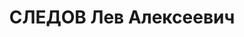 ---
title: СЛЕДОВ Лев Алексеевич
description: "1904 г.р., м.р.: стан. Новоанинская Сталинградского края, русский, образование:\
  \ начальное\n Вальцовщик на заводе \"Красный Октябрь\".\n прож.: пос. завода \"\
  Красный Октябрь\" г.Сталинграда\n арестован 21.02.1937\n Обвинение: в участии в\
  \ троцкистско-шпионско-диверсионно-террористической организации, ст. 58-8,11 УК\
  \ РСФСР.\n Приговор: Военной коллегией Верх. суда СССР, 28.10.1937 — ВМН\n Расстрелян\
  \ 28.10.1937\n Реабилитация: 17.09.1957"
---